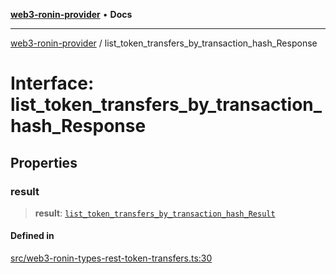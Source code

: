 [**web3-ronin-provider**](../README.md) • **Docs**

***

[web3-ronin-provider](../globals.md) / list\_token\_transfers\_by\_transaction\_hash\_Response

# Interface: list\_token\_transfers\_by\_transaction\_hash\_Response

## Properties

### result

> **result**: [`list_token_transfers_by_transaction_hash_Result`](list_token_transfers_by_transaction_hash_Result.md)

#### Defined in

[src/web3-ronin-types-rest-token-transfers.ts:30](https://github.com/chuacw/web3-ronin-provider/blob/1a659b81d9c7d7afbced0ae2b11550f4f6c0a233/src/web3-ronin-types-rest-token-transfers.ts#L30)
